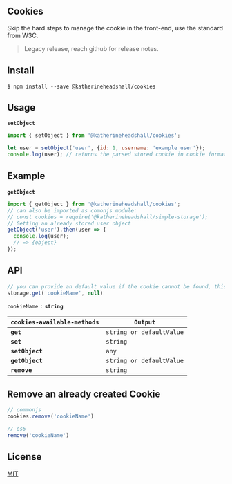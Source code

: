 ## Cookies

Skip the hard steps to manage the cookie in the front-end, use the standard from W3C.

> Legacy release, reach github for release notes.

## Install

```
$ npm install --save @katherineheadshall/cookies
```

## Usage

__`setObject`__

```js
import { setObject } from '@katherineheadshall/cookies';

let user = setObject('user', {id: 1, username: 'example user'});
console.log(user); // returns the parsed stored cookie in cookie format
```

## Example

__`getObject`__
```js
import { getObject } from '@katherineheadshall/cookies';
// can also be imported as comonjs module:
// const cookies = require('@katherineheadshall/simple-storage');
// Getting an already stored user object
getObject('user').then(user => {
  console.log(user);
  // => {object}
});
```

## API

```js
// you can provide an default value if the cookie cannot be found, this also works for getObject
storage.get('cookieName', null)
```

`cookieName` `:`  __`string`__

| __`cookies-available-methods`__      | __`Output`__  |
|---------------------------------------------|---------------|
| __`get`__                                   | `string or defaultValue`      |
| __`set`__                                   | `string`      |
| __`setObject`__                             | `any`         |
| __`getObject`__                             | `string or defaultValue`         |
| __`remove`__                                | `string`        |

## Remove an already created Cookie

```js
// commonjs
cookies.remove('cookieName')
```

```js
// es6
remove('cookieName')
```

## License

[MIT](https://github.com/katherineheadshall/simple-storage/blob/main/LICENSE)

